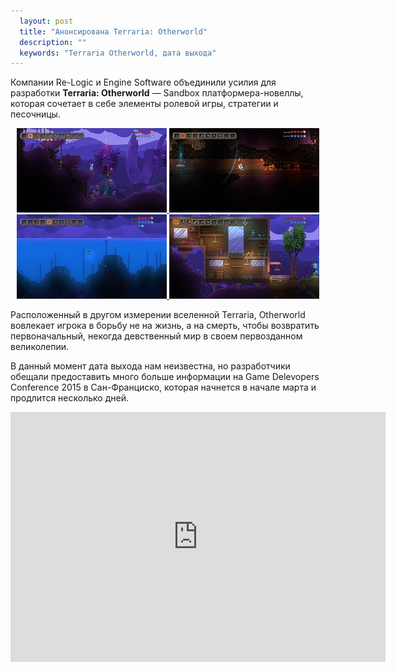 ```yaml
---
  layout: post
  title: "Анонсирована Terraria: Otherworld"
  description: ""
  keywords: "Terraria Otherworld, дата выхода"
---
```


<p>Компании Re-Logic и Engine Software объединили усилия для разработки <b>Terraria: Otherworld</b> — Sandbox платформера-новеллы, которая сочетает в себе элементы ролевой игры, стратегии и песочницы.</p>

<div align="center">
<a class="fancybox" rel="gallery1" href="/images/screenshots/screenshot_0.jpg" title="Terraria Otherworld">
	<img src="/images/screenshots/screenshot_0m.jpg" alt="" />
</a>
<a class="fancybox" rel="gallery1" href="/images/screenshots/screenshot_1.jpg" title="Terraria Otherworld">
	<img src="/images/screenshots/screenshot_1m.jpg" alt="" />
</a>
</div>
<div align="center">
<a class="fancybox" rel="gallery1" href="/images/screenshots/screenshot_2.jpg" title="Terraria Otherworld">
	<img src="/images/screenshots/screenshot_2m.jpg" alt="" />
</a>
<a class="fancybox" rel="gallery1" href="/images/screenshots/screenshot_3.jpg" title="Terraria Otherworld">
	<img src="/images/screenshots/screenshot_3m.jpg" alt="" />
</a>
</div>

<p>Расположенный в другом измерении вселенной Terraria, Otherworld вовлекает игрока в борьбу не на жизнь, а на смерть, чтобы возвратить первоначальный, некогда девственный мир в своем первозданном великолепии.</p>

<p>В данный момент дата выхода нам неизвестна, но разработчики обещали предоставить много больше информации на Game Delevopers Conference 2015 в Сан-Франциско, которая начнется в начале марта и продлится несколько дней.</p>

<div class="video-wrapper">
  <iframe width="600" height="400" frameborder="none" src="https://www.youtube.com/embed/RCXk_ZCgxJI" allowfullscreen="allowfullscreen="> </iframe>
</div>
